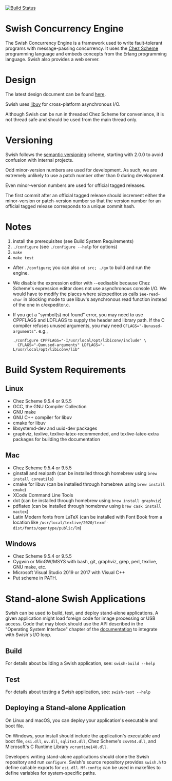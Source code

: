 [![Build Status](https://travis-ci.org/becls/swish.svg?branch=dev)](https://travis-ci.org/becls/swish)

# Swish Concurrency Engine

The Swish Concurrency Engine is a framework used to write
fault-tolerant programs with message-passing concurrency. It uses the
[Chez Scheme](https://cisco.github.io/ChezScheme) programming language
and embeds concepts from the Erlang programming language. Swish also
provides a web server.

# Design

The latest design document can be found
[here](https://becls.github.io/swish/swish.pdf).

Swish uses [libuv](http://libuv.org) for cross-platform asynchronous
I/O.

Although Swish can be run in threaded Chez Scheme for convenience, it
is not thread safe and should be used from the main thread only.

# Versioning

Swish follows the [semantic versioning](http://semver.org/)
scheme, starting with 2.0.0 to avoid confusion with internal projects.

Odd minor-version numbers are used for development. As such,
we are extremely unlikely to use a patch number other than 0 during
development.

Even minor-version numbers are used for official tagged
releases.

The first commit after an official tagged release should increment
either the minor-version or patch-version number so that the version
number for an official tagged release corresponds to a unique commit
hash.

# Notes

1. install the prerequisites (see Build System Requirements)
1. `./configure` (see `./configure --help` for options)
1. `make`
1. `make test`

- After `./configure`; you can also `cd src; ./go` to build and run the engine.
- We disable the expression editor with --eedisable because Chez Scheme's
  expression editor does not use asynchronous console I/O. We would
  have to modify the places where s/expeditor.ss calls `$ee-read-char`
  in blocking mode to use libuv's asynchronous read function instead
  of the one in c/expeditor.c.
- If you get a "symbol(s) not found" error, you may need to use CPPFLAGS
  and LDFLAGS to supply the header and library path. If the C compiler
  refuses unused arguments, you may need
  `CFLAGS="-Qunused-arguments"`. e.g.,

  ```
  ./configure CPPFLAGS="-I/usr/local/opt/libiconv/include" \
    CFLAGS="-Qunused-arguments" LDFLAGS="-L/usr/local/opt/libiconv/lib"
  ```

# Build System Requirements

## Linux

- Chez Scheme 9.5.4 or 9.5.5
- GCC, the GNU Compiler Collection
- GNU make
- GNU C++ compiler for libuv
- cmake for libuv
- libsystemd-dev and uuid-dev packages
- graphviz, texlive, texlive-latex-recommended, and texlive-latex-extra packages for building the documentation

## Mac

- Chez Scheme 9.5.4 or 9.5.5
- ginstall and realpath (can be installed through homebrew using `brew install coreutils`)
- cmake for libuv (can be installed through homebrew using `brew install cmake`)
- XCode Command Line Tools
- dot (can be installed through homebrew using `brew install graphviz`)
- pdflatex (can be installed through homebrew using `brew cask install mactex`)
- Latin Modern fonts from LaTeX (can be installed with Font Book from a location like `/usr/local/texlive/2020/texmf-dist/fonts/opentype/public/lm`)

## Windows

- Chez Scheme 9.5.4 or 9.5.5
- Cygwin or MinGW/MSYS with bash, git, graphviz, grep, perl, texlive,
  GNU make, etc.
- Microsoft Visual Studio 2019 or 2017 with Visual C++
- Put scheme in PATH.

# Stand-alone Swish Applications

Swish can be used to build, test, and deploy stand-alone
applications. A given application might load foreign code for image
processing or USB access. Code that may block should use the API
described in the "Operating System Interface" chapter of the
[documentation](https://becls.github.io/swish/swish.pdf) to
integrate with Swish's I/O loop.

## Build

For details about building a Swish application, see:
`swish-build --help`

## Test

For details about testing a Swish application, see:
`swish-test --help`

## Deploying a Stand-alone Application

On Linux and macOS, you can deploy your application's executable and
boot file.

On Windows, your install should include the application's executable
and boot file, `osi.dll`, `uv.dll`, `sqlite3.dll`, Chez Scheme's
`csv954.dll`, and Microsoft's C Runtime Library `vcruntime140.dll`.

Developers writing stand-alone applications should clone the Swish
repository and run `configure`.  Swish's source repository provides
`swish.h` to define callable exports for `osi.dll`. `Mf-config` can be
used in makefiles to define variables for system-specific paths.
